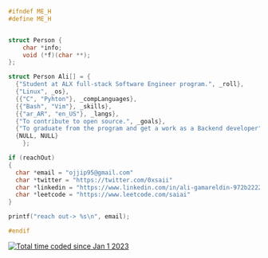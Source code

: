 ```c
#ifndef ME_H
#define ME_H


struct Person {
	char *info;
	void (*f)(char **);
};

struct Person Ali[] = {
  {"Student at ALX full-stack Software Engineer program.", _roll},
  {"Linux", _os},
  {{"C", "Pyhton"}, _compLanguages},
  {{"Bash", "Vim"}, _skills}, 
  {{"ar_AR", "en_US"}, _langs},
  {"To contribute to open source.", _goals},
  {"To graduate from the program and get a work as a Backend developer", _currentFocus},
  {NULL, NULL}
	};

if (reachOut)
{
  char *email = "ojjip95@gmail.com" 
  char *twitter = "https://twitter.com/0xsaii"
  char *linkedin = "https://www.linkedin.com/in/ali-gamareldin-972b22226/"
  char *leetcode = "https://www.leetcode.com/saiai"
}

printf("reach out-> %s\n", email);

#endif
```

<a href="https://wakatime.com/@59048c4b-ad96-4248-a7c2-cd3ce70ad0ce"><img src="https://wakatime.com/badge/user/59048c4b-ad96-4248-a7c2-cd3ce70ad0ce.svg" alt="Total time coded since Jan 1 2023" /></a>
